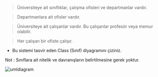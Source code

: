 > Üniversiteye ait sınıflıklar, çalışma ofisleri ve departmanlar vardır.

> Departmanlara ait ofisler vardır.

> Üniversiteye ait çalışanlar vardır. Bu çalışanlar profesör veya memur olabilir.

> Her çalışan bir ofiste çalışır.

- Bu sistemi tasvir eden Class (Sınıf) diyagramını çiziniz.

Not : Sınıflara ait nitelik ve davranışların belirtilmesine gerek yoktur.

![umldiagram](https://user-images.githubusercontent.com/88919177/142051183-9fa05e45-3787-4fd5-acd3-6e2e69ea2156.png)
